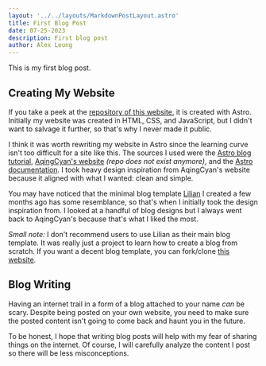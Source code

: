 ```yaml
---
layout: '../../layouts/MarkdownPostLayout.astro'
title: First Blog Post
date: 07-25-2023
description: First blog post
author: Alex Leung
---
```


This is my first blog post. 

## Creating My Website 

If you take a peek at the [repository of this website](https://github.com/alexwkleung/alexwkleung-website), it is created with Astro. Initially my website was created in HTML, CSS, and JavaScript, but I didn't want to salvage it further, so that's why I never made it public.

I think it was worth rewriting my website in Astro since the learning curve isn't too difficult for a site like this. The sources I used were the [Astro blog tutorial](https://docs.astro.build/en/tutorial/0-introduction/), [AqingCyan's website](https://github.com/AqingCyan/me) *(repo does not exist anymore)*, and the [Astro documentation](https://docs.astro.build/en/getting-started/). I took heavy design inspiration from AqingCyan's website because it aligned with what I wanted: clean and simple.

You may have noticed that the minimal blog template [Lilian](https://github.com/alexwkleung/Lilian) I created a few months ago has some resemblance, so that's when I initially took the design inspiration from. I looked at a handful of blog designs but I always went back to AqingCyan's because that's what I liked the most.

*Small note:* I don't recommend users to use Lilian as their main blog template. It was really just a project to learn how to create a blog from scratch. If you want a decent blog template, you can fork/clone [this website](https://github.com/alexwkleung/alexwkleung-website).

## Blog Writing

Having an internet trail in a form of a blog attached to your name *can* be scary. Despite being posted on your own website, you need to make sure the posted content isn't going to come back and haunt you in the future.

To be honest, I hope that writing blog posts will help with my fear of sharing things on the internet. Of course, I will carefully analyze the content I post so there will be less misconceptions.
